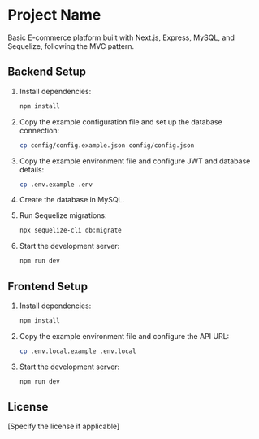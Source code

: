 # Project Name

Basic E-commerce platform built with Next.js, Express, MySQL, and Sequelize, following the MVC pattern.

## Backend Setup

1. Install dependencies:
   ```sh
   npm install
   ```

2. Copy the example configuration file and set up the database connection:
   ```sh
   cp config/config.example.json config/config.json
   ```

3. Copy the example environment file and configure JWT and database details:
   ```sh
   cp .env.example .env
   ```

4. Create the database in MySQL.

5. Run Sequelize migrations:
   ```sh
   npx sequelize-cli db:migrate
   ```

6. Start the development server:
   ```sh
   npm run dev
   ```

## Frontend Setup

1. Install dependencies:
   ```sh
   npm install
   ```

2. Copy the example environment file and configure the API URL:
   ```sh
   cp .env.local.example .env.local
   ```

3. Start the development server:
   ```sh
   npm run dev
   ```

## License

[Specify the license if applicable]

